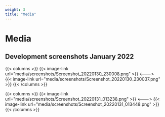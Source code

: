```yaml
---
weight: 3
title: "Media"
---
```


# Media

## Development screenshots January 2022

{{< columns >}}
{{< image-link url="media/screenshots/Screenshot_20220130_230008.png" >}}
<--->
{{< image-link url="media/screenshots/Screenshot_20220130_230037.png" >}}
{{< /columns >}}

{{< columns >}}
{{< image-link url="media/screenshots/Screenshot_20220131_013238.png" >}}
<--->
{{< image-link url="media/screenshots/Screenshot_20220131_013448.png" >}}
{{< /columns >}}
